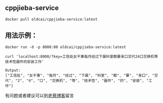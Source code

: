 ## cppjieba-service


```
docker pull oldcai/cppjieba-service:latest
```

## 用法示例：

```
docker run -d -p 8008:80 oldcai/cppjieba-service:latest
```

```
curl 'localhost:8008/?key=工信处女干事每月经过下属科室都要亲口交代24口交换机等技术性器件的安装工作'

Output:
["工信处", "女干事", "每月", "经过", "下属", "科室", "都", "要", "亲口", "交代", "2", "4", "口", "交换机", "等", "技术性", "器件", "的", "安装", "工作"]
```

有问题或者建议可以到[老蔡博客](https://www.oldcai.com/server/cppjieba-service/)留言
